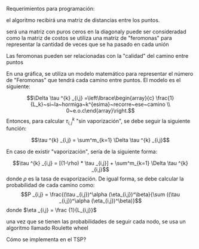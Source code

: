 Requerimientos para programación:

el algoritmo recibirá una matriz de distancias entre los puntos.

será una matriz con puros ceros en la diagonaly puede ser consideradad como la matriz de costos
se utiliza una matriz de "feromonas" para representar la cantidad de veces que se ha pasado en cada unión

Las feromonas pueden ser relacionadas con la "calidad" del camino entre puntos

En una gráfica, se utiliza un modelo matemático para representar el número de "Feromonas" que tendrá cada camino entre puntos. El modelo es el siguiente: 

$$\Delta \tau ^{k} _{i,j} =\left\lbrace\begin{array}{c} \frac{1}{L_k}~si~la~hormiga~k^{esima}~recorre~ese~camino  \\ 0~e.o.c\end{array}\right.$$
Entonces, para calcular $\tau ^{k} _{i,j}$ "sin vaporización", se debe seguir la siguiente función:

$$\tau ^{k} _{i,j} = \sum^m_{k=1} \Delta \tau ^{k} _{i,j}$$

En caso de existir "vaporización", sería de la siguiente forma:

$$\tau ^{k} _{i,j} = [(1-\rho) * \tau _{i,j}] + \sum^m_{k=1} \Delta \tau ^{k} _{i,j}$$
donde $\rho$ es la tasa de evaporización. 
De igual forma, se debe calcular la probabilidad de cada camino como:
$$P _{i,j} = \frac{(\tau _{i,j})^\alpha (\eta_{i,j})^\beta}{\sum ((\tau _{i,j})^\alpha (\eta_{i,j})^\beta)}$$
donde $\eta _{i,j} = \frac {1}{L_{i,j}}$

una vez que se tienen las probabilidades de seguir cada nodo, se usa un algoritmo llamado Roulette wheel

Cómo se implementa en el TSP?

